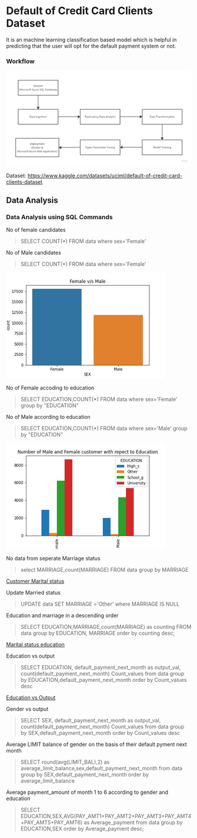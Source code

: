 # Default of Credit Card Clients Dataset
It is an machine learning classification based model which is helpful in predicting that the user will opt for the default payment system or not.
### Workflow 
![ML Workflow](https://github.com/SaurabhNair239/Credit-card-default-predictor/blob/main/Imgs/workflow.jpg)

Dataset: https://www.kaggle.com/datasets/uciml/default-of-credit-card-clients-dataset

## Data Analysis

###  Data Analysis using SQL Commands 

No of female candidates
> SELECT COUNT(*) FROM data where sex='Female' 

No of Male candidates

> SELECT COUNT(*) FROM data where sex='Female' 

![Female male customer](https://github.com/SaurabhNair239/Credit-card-default-predictor/blob/main/notebook/figure1.jpeg)

No of Female accoding to education

> SELECT EDUCATION,COUNT(*) FROM data where sex='Female' group by "EDUCATION" 
 
No of Male according to education

> SELECT EDUCATION,COUNT(*) FROM data where sex='Male' group by "EDUCATION" 

![Marriage Education](https://github.com/SaurabhNair239/Credit-card-default-predictor/blob/main/notebook/figure2.jpeg)

No data from seperate Marriage status

> select MARRIAGE,count(MARRIAGE) FROM data group by MARRIAGE

[Customer Marital status](https://github.com/SaurabhNair239/Credit-card-default-predictor/blob/main/notebook/figure3.jpeg)

Update Married status

> UPDATE data SET MARRIAGE ='Other' where MARRIAGE IS NULL

Education and marriage in a descending order

> SELECT EDUCATION,MARRIAGE,count(MARRIAGE) as counting FROM data group by EDUCATION, MARRIAGE order by counting desc;

[Marital status education](https://github.com/SaurabhNair239/Credit-card-default-predictor/blob/main/notebook/figure4.jpeg)

Education vs output

> SELECT EDUCATION, default_payment_next_month as output_val, count(default_payment_next_month) Count_values from data group by EDUCATION,default_payment_next_month order by Count_values desc

[Education vs Output](https://github.com/SaurabhNair239/Credit-card-default-predictor/blob/main/notebook/figure5.jpeg)

Gender vs output

> SELECT SEX, default_payment_next_month as output_val, count(default_payment_next_month) Count_values from data group by SEX,default_payment_next_month order by Count_values desc

Average LIMIT balance of gender on the basis of their default pyment next month

> SELECT round(avg(LIMIT_BAL),2) as average_limit_balance,sex,default_payment_next_month from data group by SEX,default_payment_next_month order by average_limit_balance  

Average payment_amount of month 1 to 6 according to gender and education 

> SELECT EDUCATION,SEX,AVG(PAY_AMT1+PAY_AMT2+PAY_AMT3+PAY_AMT4+PAY_AMT5+PAY_AMT6) as Average_payment from data group by EDUCATION,SEX order by Average_payment desc;
